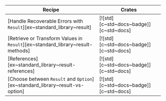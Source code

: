 | Recipe | Crates |
|---|---|
| [Handle Recoverable Errors with `Result`][ex~standard_library~result] | [![std][c~std~docs~badge]][c~std~docs] |
| [Retrieve or Transform Values in `Result`][ex~standard_library~result-methods] | [![std][c~std~docs~badge]][c~std~docs] |
| [References][ex~standard_library~result-references] | [![std][c~std~docs~badge]][c~std~docs] |
| [Choose between `Result` and `Option`][ex~standard_library~result-vs-option] | [![std][c~std~docs~badge]][c~std~docs] |
